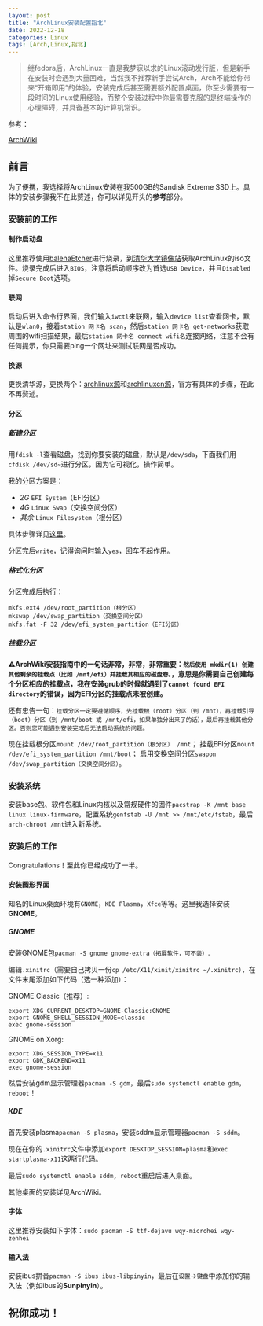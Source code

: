 ```yaml
---
layout: post
title: "ArchLinux安装配置指北"
date: 2022-12-18
categories: Linux
tags: [Arch,Linux,指北]
---
```

>继fedora后，ArchLinux一直是我梦寐以求的Linux滚动发行版，但是新手在安装时会遇到大量困难，当然我不推荐新手尝试Arch，Arch不能给你带来“开箱即用”的体验，安装完成后甚至需要额外配置桌面，你至少需要有一段时间的Linux使用经验，而整个安装过程中你最需要克服的是终端操作的心理障碍，并具备基本的计算机常识。

参考：

[ArchWiki](https://wiki.archlinuxcn.org/wiki/%E5%AE%89%E8%A3%85%E6%8C%87%E5%8D%97)

## 前言

为了便携，我选择将ArchLinux安装在我500GB的Sandisk Extreme SSD上。具体的安装步骤我不在此赘述，你可以详见开头的**参考**部分。

### 安装前的工作

#### 制作启动盘

这里推荐使用[balenaEtcher](https://www.balena.io/etcher/)进行烧录，到[清华大学镜像站](https://mirrors.tuna.tsinghua.edu.cn/archlinux/iso/)获取ArchLinux的iso文件。烧录完成后进入`BIOS`，注意将启动顺序改为首选`USB Device`，并且`Disabled`掉`Secure Boot`选项。

#### 联网

启动后进入命令行界面，我们输入`iwctl`来联网，输入`device list`查看网卡，默认是`wlan0`，接着`station 网卡名 scan`，然后`station 网卡名 get-networks`获取周围的wifi扫描结果，最后`station 网卡名 connect wifi名`连接网络，注意不会有任何提示，你只需要ping一个网址来测试联网是否成功。

#### 换源

更换清华源，更换两个：[archlinux源](https://mirrors.tuna.tsinghua.edu.cn/help/archlinux/)和[archlinuxcn源](https://mirrors.tuna.tsinghua.edu.cn/help/archlinuxcn/)，官方有具体的步骤，在此不再赘述。

#### 分区

##### 新建分区

用`fdisk -l`查看磁盘，找到你要安装的磁盘，默认是`/dev/sda`，下面我们用`cfdisk /dev/sd~`进行分区，因为它可视化，操作简单。

我的分区方案是：

- *2G* `EFI System`（EFI分区）
- *4G* `Linux Swap`（交换空间分区）
- *其余* `Linux Filesystem`（根分区）

具体步骤详见[这里](https://blog.csdn.net/qq_32760901/article/details/90695462)。

分区完后`write`，记得询问时输入`yes`，回车不起作用。

##### 格式化分区

分区完成后执行：

```
mkfs.ext4 /dev/root_partition（根分区）
mkswap /dev/swap_partition（交换空间分区）
mkfs.fat -F 32 /dev/efi_system_partition（EFI分区）
```

##### 挂载分区

⚠️**ArchWiki安装指南中的一句话非常，非常，非常重要：`然后使用 mkdir(1) 创建其他剩余的挂载点（比如 /mnt/efi）并挂载其相应的磁盘卷。`，意思是你需要自己创建每个分区相应的挂载点，我在安装grub的时候就遇到了`cannot found EFI directory`的错误，因为EFI分区的挂载点未被创建。**

还有忠告一句：`挂载分区一定要遵循顺序，先挂载根（root）分区（到 /mnt），再挂载引导（boot）分区（到 /mnt/boot 或 /mnt/efi，如果单独分出来了的话），最后再挂载其他分区。否则您可能遇到安装完成后无法启动系统的问题。`

现在挂载根分区`mount /dev/root_partition（根分区） /mnt`；
挂载EFI分区`mount /dev/efi_system_partition /mnt/boot`；
启用交换空间分区`swapon /dev/swap_partition（交换空间分区）`。

### 安装系统

安装base包、软件包和Linux内核以及常规硬件的固件`pacstrap -K /mnt base linux linux-firmware`，配置系统`genfstab -U /mnt >> /mnt/etc/fstab`，最后`arch-chroot /mnt`进入新系统。

### 安装后的工作

Congratulations！至此你已经成功了一半。

#### 安装图形界面

知名的Linux桌面环境有`GNOME`，`KDE Plasma`，`Xfce`等等。这里我选择安装**GNOME**。

##### GNOME

安装GNOME包`pacman -S gnome gnome-extra（拓展软件，可不装）`.

编辑`.xinitrc`（需要自己拷贝一份`cp /etc/X11/xinit/xinitrc ~/.xinitrc`），在文件末尾添加如下代码（选一种添加）：

GNOME Classic（推荐）:

```
export XDG_CURRENT_DESKTOP=GNOME-Classic:GNOME
export GNOME_SHELL_SESSION_MODE=classic
exec gnome-session
```

GNOME on Xorg:

```
export XDG_SESSION_TYPE=x11
export GDK_BACKEND=x11
exec gnome-session
```

然后安装gdm显示管理器`pacman -S gdm`，最后`sudo systemctl enable gdm`，`reboot`！

##### KDE

首先安装plasma`pacman -S plasma`，安装sddm显示管理器`pacman -S sddm`。

现在在你的`.xinitrc`文件中添加`export DESKTOP_SESSION=plasma`和`exec startplasma-x11`这两行代码。

最后`sudo systemctl enable sddm`，`reboot`重启后进入桌面。

其他桌面的安装详见ArchWiki。

#### 字体

这里推荐安装如下字体：`sudo pacman -S ttf-dejavu wqy-microhei wqy-zenhei`

#### 输入法

安装ibus拼音`pacman -S ibus ibus-libpinyin`，最后在`设置`->`键盘`中添加你的输入法（例如ibus的**Sunpinyin**）。

## 祝你成功！
